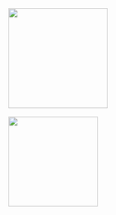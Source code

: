 <!--
**heizetagram/heizetagram** is a ✨ _special_ ✨ repository because its `README.md` (this file) appears on your GitHub profile.

Here are some ideas to get you started:

- 🔭 I’m currently working on ...
- 🌱 I’m currently learning ...
- 👯 I’m looking to collaborate on ...
- 🤔 I’m looking for help with ...
- 💬 Ask me about ...
- 📫 How to reach me: ...
- 😄 Pronouns: ...
- ⚡ Fun fact: ...
-->
<a href="https://github.com/heizetagram">
  <img height=200 align="center" src="https://github-readme-stats.vercel.app/api?username=heizetagram&theme=chartreuse-dark&text_bold=false&show_icons=true&icon_color=7fff00&text_color=f0f6fc&border_color=f0f6fc&card_width=359" />
</a>
<br><br>
<a href="https://github.com/heizetagram">
  <img height=180 align="center" src="https://github-readme-stats.vercel.app/api/top-langs/?username=heizetagram&layout=compact&theme=chartreuse-dark&langs_count=8&text_color=f0f6fc&border_color=f0f6fc&card_width=349" />
</a>
